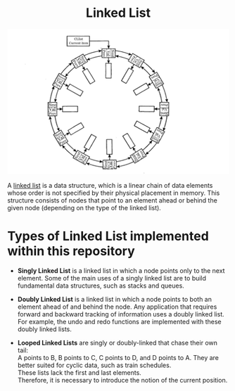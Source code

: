 <div align=center>

# Linked List

![](./Linked_Cyclic_List.jpg?raw=true)

</div>

A [linked list](https://en.wikipedia.org/wiki/Linked_list) is a data structure, which is a linear chain of data elements whose order is not specified by their physical placement in memory. This structure consists of nodes that point to an element ahead or behind the given node (depending on the type of the linked list).

# Types of Linked List implemented within this repository

* **Singly Linked List** is a linked list in which a node points only to the next element. Some of the main uses of a singly linked list are to build fundamental data structures, such as stacks and queues.

* **Doubly Linked List** is a linked list in which a node points to both an element ahead of and behind the node. Any application that requires forward and backward tracking of information uses a doubly linked list. For example, the undo and redo functions are implemented with these doubly linked lists.

* **Looped Linked Lists** are singly or doubly-linked that chase their own tail:  
A points to B, B points to C, C points to D, and D points to A. 
They are better suited for cyclic data, such as train schedules.  
These lists lack the first and last elements.  
Therefore, it is necessary to introduce the notion of the current position.